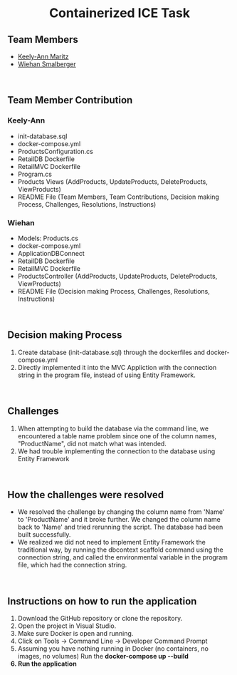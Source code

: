 <h1 align="center">Containerized ICE Task</h1>

## Team Members 
* [Keely-Ann Maritz](https://github.com/Keely-Ann/)
* [Wiehan Smalberger](https://github.com/wiehan007)

<br>

## Team Member Contribution
### Keely-Ann
* init-database.sql
* docker-compose.yml
* ProductsConfiguration.cs
* RetailDB Dockerfile
* RetailMVC Dockerfile
* Program.cs
* Products Views (AddProducts, UpdateProducts, DeleteProducts, ViewProducts)
* README File (Team Members, Team Contributions, Decision making Process, Challenges, Resolutions, Instructions)
    

### Wiehan
* Models: Products.cs
* docker-compose.yml
* ApplicationDBConnect
* RetailDB Dockerfile
* RetailMVC Dockerfile
* ProductsController (AddProducts, UpdateProducts, DeleteProducts, ViewProducts)
* README File (Decision making Process, Challenges, Resolutions, Instructions)
  

<br>

## Decision making Process
1. Create database (init-database.sql) through the dockerfiles and docker-compose.yml
2. Directly implemented it into the MVC Appliction with the connection string in the program file, instead of using Entity Framework.

<br>

## Challenges
1. When attempting to build the database via the command line, we encountered a table name problem since one of the column names, "ProductName", did not match what was intended.
2. We had trouble implementing the connection to the database using Entity Framework 

<br>

## How the challenges were resolved
* We resolved the challenge by changing the column name from 'Name' to 'ProductName' and it broke further. We changed the column name back to 'Name' and tried rerunning the script. The database had been built successfully.
* We realized we did not need to implement Entity Framework the traditional way, by running the dbcontext scaffold command using the connection string, and called the environmental variable in the program file, which had the connection string.

<br>

## Instructions on how to run the application 
1. Download the GitHub repository or clone the repository.
2. Open the project in Visual Studio.
3. Make sure Docker is open and running. 
4. Click on Tools -> Command Line -> Developer Command Prompt
5. Assuming you have nothing running in Docker (no containers, no images, no volumes) Run the <b>docker-compose up --build<b>
6. Run the application 

<br>

